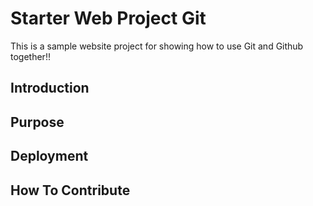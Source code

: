 # Starter Web Project Git

This is a sample website project for
showing how to use Git and Github together!!

## Introduction

## Purpose

## Deployment

## How To Contribute